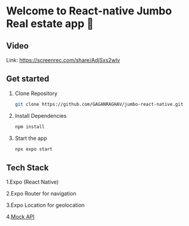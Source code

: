 # Welcome to React-native Jumbo Real estate app 👋


## Video 

Link: https://screenrec.com/share/AdjSxs2wlv

## Get started

1. Clone Repository 

   ```bash
   git clone https://github.com/GAGANRAGHAV/jumbo-react-native.git
   ```

2. Install Dependencies

   ```bash
   npm install
   ```
3. Start the app

   ```bash
   npx expo start
   ```

## Tech Stack 

1.Expo (React Native)

2.Expo Router for navigation

3.Expo Location for geolocation

4.[Mock API](https://678f678849875e5a1a91b27f.mockapi.io/houses)




